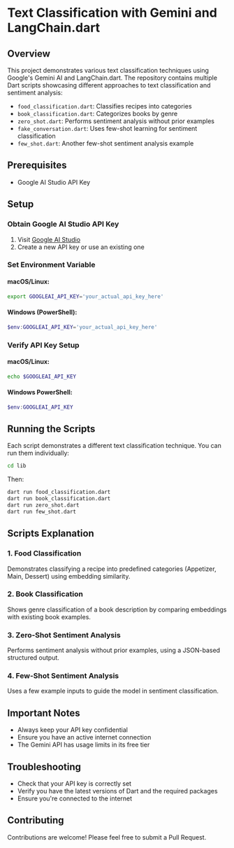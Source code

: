 # Text Classification with Gemini and LangChain.dart

## Overview

This project demonstrates various text classification techniques using Google's Gemini AI and LangChain.dart. The repository contains multiple Dart scripts showcasing different approaches to text classification and sentiment analysis:

- `food_classification.dart`: Classifies recipes into categories
- `book_classification.dart`: Categorizes books by genre
- `zero_shot.dart`: Performs sentiment analysis without prior examples
- `fake_conversation.dart`: Uses few-shot learning for sentiment classification
- `few_shot.dart`: Another few-shot sentiment analysis example

## Prerequisites

- Google AI Studio API Key

## Setup

### Obtain Google AI Studio API Key

1. Visit [Google AI Studio](https://aistudio.google.com/app/apikey)
2. Create a new API key or use an existing one

### Set Environment Variable

#### macOS/Linux:
```bash
export GOOGLEAI_API_KEY='your_actual_api_key_here'
```

#### Windows (PowerShell):
```powershell
$env:GOOGLEAI_API_KEY='your_actual_api_key_here'
```

### Verify API Key Setup

#### macOS/Linux:
```bash
echo $GOOGLEAI_API_KEY
```

#### Windows PowerShell:
```powershell
$env:GOOGLEAI_API_KEY
```

## Running the Scripts

Each script demonstrates a different text classification technique. You can run them individually:

```bash
cd lib
```
Then:

```bash
dart run food_classification.dart
dart run book_classification.dart
dart run zero_shot.dart
dart run few_shot.dart
```

## Scripts Explanation

### 1. Food Classification
Demonstrates classifying a recipe into predefined categories (Appetizer, Main, Dessert) using embedding similarity.

### 2. Book Classification
Shows genre classification of a book description by comparing embeddings with existing book examples.

### 3. Zero-Shot Sentiment Analysis
Performs sentiment analysis without prior examples, using a JSON-based structured output.

### 4. Few-Shot Sentiment Analysis
Uses a few example inputs to guide the model in sentiment classification.

## Important Notes

- Always keep your API key confidential
- Ensure you have an active internet connection
- The Gemini API has usage limits in its free tier

## Troubleshooting

- Check that your API key is correctly set
- Verify you have the latest versions of Dart and the required packages
- Ensure you're connected to the internet

## Contributing

Contributions are welcome! Please feel free to submit a Pull Request.